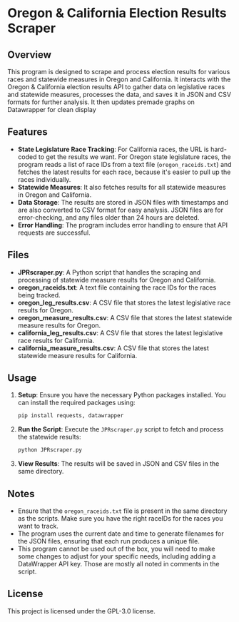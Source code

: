 # Oregon & California Election Results Scraper

## Overview

This program is designed to scrape and process election results for various races and statewide measures in Oregon and California. It interacts with the Oregon & California election results API to gather data on legislative races and statewide measures, processes the data, and saves it in JSON and CSV formats for further analysis. It then updates premade graphs on Datawrapper for clean display

## Features

- **State Legislature Race Tracking**: For California races, the URL is hard-coded to get the results we want. For Oregon state legislature races, the program reads a list of race IDs from a text file (`oregon_raceids.txt`) and fetches the latest results for each race, because it's easier to pull up the races individually.
- **Statewide Measures**: It also fetches results for all statewide measures in Oregon and California.
- **Data Storage**: The results are stored in JSON files with timestamps and are also converted to CSV format for easy analysis. JSON files are for error-checking, and any files older than 24 hours are deleted.
- **Error Handling**: The program includes error handling to ensure that API requests are successful.

## Files

- **JPRscraper.py**: A Python script that handles the scraping and processing of statewide measure results for Oregon and California.
- **oregon_raceids.txt**: A text file containing the race IDs for the races being tracked.
- **oregon_leg_results.csv**: A CSV file that stores the latest legislative race results for Oregon.
- **oregon_measure_results.csv**: A CSV file that stores the latest statewide measure results for Oregon.
- **california_leg_results.csv**: A CSV file that stores the latest legislative race results for California.
- **california_measure_results.csv**: A CSV file that stores the latest statewide measure results for California.

## Usage

1. **Setup**: Ensure you have the necessary Python packages installed. You can install the required packages using:
    ```sh
    pip install requests, datawrapper
    ```

2. **Run the Script**: Execute the `JPRscraper.py` script to fetch and process the statewide results:
    ```sh
    python JPRscraper.py
    ```

3. **View Results**: The results will be saved in JSON and CSV files in the same directory.

## Notes

- Ensure that the `oregon_raceids.txt` file is present in the same directory as the scripts. Make sure you have the right raceIDs for the races you want to track.
- The program uses the current date and time to generate filenames for the JSON files, ensuring that each run produces a unique file.
- This program cannot be used out of the box, you will need to make some changes to adjust for your specific needs, including adding a DataWrapper API key. Those are mostly all noted in comments in the script.

## License

This project is licensed under the GPL-3.0 license.
